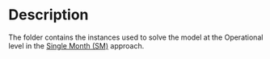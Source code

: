 # Description 

The folder contains the instances used to solve the model at the Operational level in the [Single Month (SM)](https://github.com/Fepeder/PhD_Thesis_Data/tree/main/Chapter%202/OPERATIONAL%20LEVEL/SM) approach.
